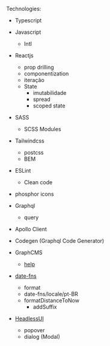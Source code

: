 Technologies:

- Typescript
- Javascript
  - Intl

- Reactjs
  - prop drilling
  - componentization
  - iteração
  - State
    - imutabilidade
    - spread
    - scoped state
    

- SASS
  - SCSS Modules
- Tailwindcss
  - postcss
  - BEM 

- ESLint
  - Clean code

- phosphor icons

- Graphql
  - query
- Apollo Client
- Codegen (Graphql Code Generator)
- GraphCMS
  - [help](https://graphcms.com/blog/working-with-the-graphcms-rich-text-field)

- [date-fns](https://date-fns.org/v2.28.0/docs/format)
  - format
  - date-fns/locale/pt-BR
  - formatDistanceToNow
    - addSuffix

- [HeadlessUI](https://headlessui.com/react/dialog)
  - popover
  - dialog (Modal)
